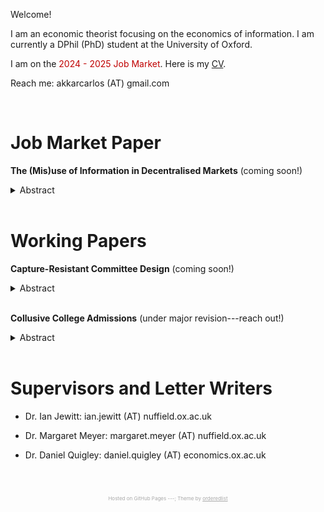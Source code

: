 Welcome! 

I am an economic theorist focusing on the economics of information. I am currently a DPhil (PhD) student at the University of Oxford. 

I am on the <span style="color: #c00000;">2024 - 2025 Job Market</span>. Here is my [CV](docs/akkar_cv.pdf).

Reach me: akkarcarlos (AT) gmail.com

<!-- <a href="mailto:akkarcarlos@gmail.com">akkarcarlos@gmail.com</a> -->

<br />

# Job Market Paper

**The (Mis)use of Information in Decentralised Markets** (coming soon!) <!-- [paper] [short talk] [long talk] -->

<details>
  <summary>Abstract</summary>


  <br />
I study whether a decentralised market for a common value asset becomes more efficient with more information in the market, either through (i) more buyers, or (ii) better informed buyers. More information may help buyers screen the asset's value better and execute better trades. But it may also exacerbate adverse selection and push them to worse trades---there is greater downside to trading when others refused to. The <em>kind</em> of information buyers have determines which force prevails. Efficiency is eventually decreasing (increasing) in the number of buyers and converges to its lower (upper) bound when buyers’ signals have bounded (unbounded) likelihood ratio at the top. Unless <em>adverse selection is irrelevant</em>, efficiency decreases (increases) when buyers get a <em>positive (negative) override</em>---information which helps them reconsider a seller they would have rejected (traded with). For binary signals, this yields a sharp characterisation: stronger good news increase, but stronger bad news eventually decrease efficiency.
  
</details>
<br />



# Working Papers

**Capture-Resistant Committee Design** (coming soon!) <!-- [paper] [short talk] [long talk] -->

<details>
  <summary>Abstract</summary>

  <br />  
A lobbyist wants to sway a committee towards implementing a policy by publicly designing and revealing the outcome of an experiment. Each committee member prefers to adopt the policy if the probability of its success exceeds her personal threshold. After the lobbyist reveals the outcome and before they vote, each committee member acquires additional---flexible and costly---private information about the chance of success. The optimal voting rule is <em>dictatorial</em>: it maximises the probability of adoption for a policy that will succeed, minimises it for a policy that will fail, and minimises every member’s information acquisition cost. The optimal dictator is <em>the most demanding member</em>---the member who would acquire the most evidence in favour of the policy before she implements it. 
  
</details>
<br />


**Collusive College Admissions** (under major revision---reach out!) <!-- [paper] [short talk] [long talk] -->

<details>
  <summary>Abstract</summary>

  <br />
  I study a matching market á la Azevedo and Leshno (2016), with two colleges and a continuum of students. Students are vertically differentiated in their ``promise''; both colleges prefer students with higher promise. Colleges are vertically differentiated over their (i) prestige and (ii) quality investments; students' preferences over these pairs are identical. There is aggregate uncertainty over colleges' capacities. I show that the Boston mechanism might leave both colleges better off relative to a mechanism that produces the unique ex post stable outcome, such as Deferred Acceptance. The college with lower prestige benefits from an <em>allocative effect</em>: it attracts promising students its rival could have enrolled as the safe option. The college with greater prestige benefits from a <em>competitive effect</em>: by conceding some promising students to its rival, it attenuates competition for the most promising ones. I discuss how my finding can explain long-standing frictions in global college admission mechanisms. 
  
</details>
<br />

# Supervisors and Letter Writers

* Dr. Ian Jewitt: ian.jewitt (AT) nuffield.ox.ac.uk 
<!-- <a href="mailto:ian.jewitt@nuffield.ox.ac.uk">ian.jewitt@nuffield.ox.ac.uk</a> -->
* Dr. Margaret Meyer: margaret.meyer (AT) nuffield.ox.ac.uk 
<!-- <a href="mailto:margaret.meyer@nuffield.ox.ac.uk">margaret.meyer@nuffield.ox.ac.uk</a> -->
* Dr. Daniel Quigley: daniel.quigley (AT) economics.ox.ac.uk 
<!-- <a href="mailto:daniel.quigley@economics.ox.ac.uk">daniel.quigley@economics.ox.ac.uk</a> -->


<br />
<br />
<p style="text-align: center; color: #a9a9a9; font-size: 8px;">
  Hosted on GitHub Pages ---; Theme by 
  <a href="https://github.com/orderedlist" style="color: inherit; text-decoration: underline;">orderedlist</a>
</p>
